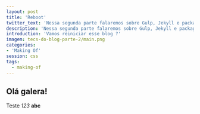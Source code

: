 ```yaml
---
layout: post
title: 'Reboot'
twitter_text: 'Nessa segunda parte falaremos sobre Gulp, Jekyll e package.json.'
description: 'Nessa segunda parte falaremos sobre Gulp, Jekyll e package.json.'
introduction: 'Vamos reiniciar esse blog ?'
imagem: tecs-do-blog-parte-2/main.png
categories:
- 'Making Of'
session: css
tags:
  - making-of
---
```


## Olá galera! 

Teste _123_ **abc** 